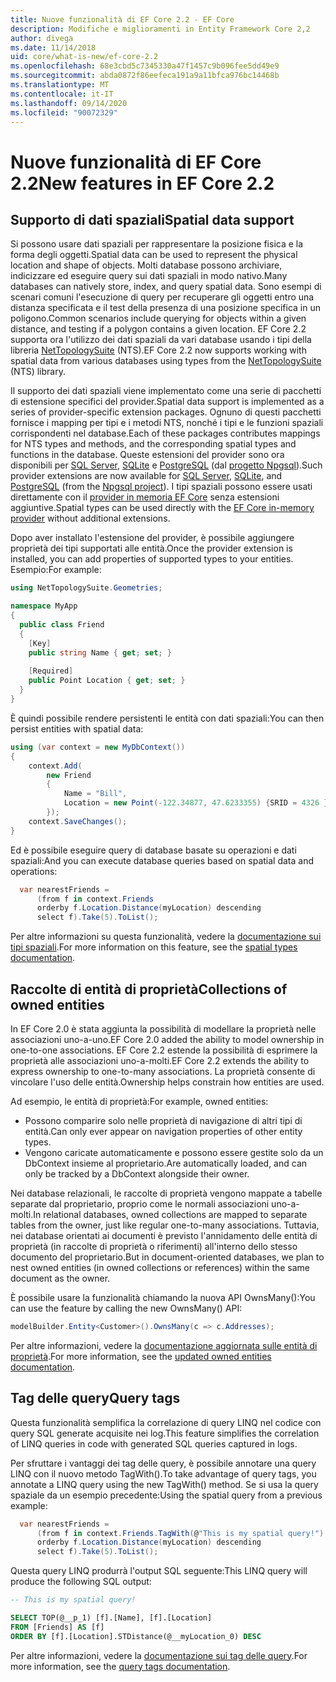 ```yaml
---
title: Nuove funzionalità di EF Core 2.2 - EF Core
description: Modifiche e miglioramenti in Entity Framework Core 2,2
author: divega
ms.date: 11/14/2018
uid: core/what-is-new/ef-core-2.2
ms.openlocfilehash: 68e3cbd5c7345330a47f1457c9b096fee5dd49e9
ms.sourcegitcommit: abda0872f86eefeca191a9a11bfca976bc14468b
ms.translationtype: MT
ms.contentlocale: it-IT
ms.lasthandoff: 09/14/2020
ms.locfileid: "90072329"
---
```

# <a name="new-features-in-ef-core-22"></a><span data-ttu-id="4ef4e-103">Nuove funzionalità di EF Core 2.2</span><span class="sxs-lookup"><span data-stu-id="4ef4e-103">New features in EF Core 2.2</span></span>

## <a name="spatial-data-support"></a><span data-ttu-id="4ef4e-104">Supporto di dati spaziali</span><span class="sxs-lookup"><span data-stu-id="4ef4e-104">Spatial data support</span></span>

<span data-ttu-id="4ef4e-105">Si possono usare dati spaziali per rappresentare la posizione fisica e la forma degli oggetti.</span><span class="sxs-lookup"><span data-stu-id="4ef4e-105">Spatial data can be used to represent the physical location and shape of objects.</span></span>
<span data-ttu-id="4ef4e-106">Molti database possono archiviare, indicizzare ed eseguire query sui dati spaziali in modo nativo.</span><span class="sxs-lookup"><span data-stu-id="4ef4e-106">Many databases can natively store, index, and query spatial data.</span></span>
<span data-ttu-id="4ef4e-107">Sono esempi di scenari comuni l'esecuzione di query per recuperare gli oggetti entro una distanza specificata e il test della presenza di una posizione specifica in un poligono.</span><span class="sxs-lookup"><span data-stu-id="4ef4e-107">Common scenarios include querying for objects within a given distance, and testing if a polygon contains a given location.</span></span>
<span data-ttu-id="4ef4e-108">EF Core 2.2 supporta ora l'utilizzo dei dati spaziali da vari database usando i tipi della libreria [NetTopologySuite](https://github.com/NetTopologySuite/NetTopologySuite) (NTS).</span><span class="sxs-lookup"><span data-stu-id="4ef4e-108">EF Core 2.2 now supports working with spatial data from various databases using types from the [NetTopologySuite](https://github.com/NetTopologySuite/NetTopologySuite) (NTS) library.</span></span>

<span data-ttu-id="4ef4e-109">Il supporto dei dati spaziali viene implementato come una serie di pacchetti di estensione specifici del provider.</span><span class="sxs-lookup"><span data-stu-id="4ef4e-109">Spatial data support is implemented as a series of provider-specific extension packages.</span></span>
<span data-ttu-id="4ef4e-110">Ognuno di questi pacchetti fornisce i mapping per tipi e i metodi NTS, nonché i tipi e le funzioni spaziali corrispondenti nel database.</span><span class="sxs-lookup"><span data-stu-id="4ef4e-110">Each of these packages contributes mappings for NTS types and methods, and the corresponding spatial types and functions in the database.</span></span>
<span data-ttu-id="4ef4e-111">Queste estensioni del provider sono ora disponibili per [SQL Server](https://www.nuget.org/packages/Microsoft.EntityFrameworkCore.SqlServer.NetTopologySuite/), [SQLite](https://www.nuget.org/packages/Microsoft.EntityFrameworkCore.Sqlite.NetTopologySuite/) e [PostgreSQL](https://www.nuget.org/packages/Npgsql.EntityFrameworkCore.PostgreSQL.NetTopologySuite/) (dal [progetto Npgsql](https://www.npgsql.org/)).</span><span class="sxs-lookup"><span data-stu-id="4ef4e-111">Such provider extensions are now available for [SQL Server](https://www.nuget.org/packages/Microsoft.EntityFrameworkCore.SqlServer.NetTopologySuite/), [SQLite](https://www.nuget.org/packages/Microsoft.EntityFrameworkCore.Sqlite.NetTopologySuite/), and [PostgreSQL](https://www.nuget.org/packages/Npgsql.EntityFrameworkCore.PostgreSQL.NetTopologySuite/) (from the [Npgsql project](https://www.npgsql.org/)).</span></span>
<span data-ttu-id="4ef4e-112">I tipi spaziali possono essere usati direttamente con il [provider in memoria EF Core](xref:core/providers/in-memory/index) senza estensioni aggiuntive.</span><span class="sxs-lookup"><span data-stu-id="4ef4e-112">Spatial types can be used directly with the [EF Core in-memory provider](xref:core/providers/in-memory/index) without additional extensions.</span></span>

<span data-ttu-id="4ef4e-113">Dopo aver installato l'estensione del provider, è possibile aggiungere proprietà dei tipi supportati alle entità.</span><span class="sxs-lookup"><span data-stu-id="4ef4e-113">Once the provider extension is installed, you can add properties of supported types to your entities.</span></span> <span data-ttu-id="4ef4e-114">Esempio:</span><span class="sxs-lookup"><span data-stu-id="4ef4e-114">For example:</span></span>

``` csharp
using NetTopologySuite.Geometries;

namespace MyApp
{
  public class Friend
  {
    [Key]
    public string Name { get; set; }
  
    [Required]
    public Point Location { get; set; }
  }
}
```

<span data-ttu-id="4ef4e-115">È quindi possibile rendere persistenti le entità con dati spaziali:</span><span class="sxs-lookup"><span data-stu-id="4ef4e-115">You can then persist entities with spatial data:</span></span>

``` csharp
using (var context = new MyDbContext())
{
    context.Add(
        new Friend
        {
            Name = "Bill",
            Location = new Point(-122.34877, 47.6233355) {SRID = 4326 }
        });
    context.SaveChanges();
}
```

<span data-ttu-id="4ef4e-116">Ed è possibile eseguire query di database basate su operazioni e dati spaziali:</span><span class="sxs-lookup"><span data-stu-id="4ef4e-116">And you can execute database queries based on spatial data and operations:</span></span>

``` csharp
  var nearestFriends =
      (from f in context.Friends
      orderby f.Location.Distance(myLocation) descending
      select f).Take(5).ToList();
```

<span data-ttu-id="4ef4e-117">Per altre informazioni su questa funzionalità, vedere la [documentazione sui tipi spaziali](xref:core/modeling/spatial).</span><span class="sxs-lookup"><span data-stu-id="4ef4e-117">For more information on this feature, see the [spatial types documentation](xref:core/modeling/spatial).</span></span>

## <a name="collections-of-owned-entities"></a><span data-ttu-id="4ef4e-118">Raccolte di entità di proprietà</span><span class="sxs-lookup"><span data-stu-id="4ef4e-118">Collections of owned entities</span></span>

<span data-ttu-id="4ef4e-119">In EF Core 2.0 è stata aggiunta la possibilità di modellare la proprietà nelle associazioni uno-a-uno.</span><span class="sxs-lookup"><span data-stu-id="4ef4e-119">EF Core 2.0 added the ability to model ownership in one-to-one associations.</span></span>
<span data-ttu-id="4ef4e-120">EF Core 2.2 estende la possibilità di esprimere la proprietà alle associazioni uno-a-molti.</span><span class="sxs-lookup"><span data-stu-id="4ef4e-120">EF Core 2.2 extends the ability to express ownership to one-to-many associations.</span></span>
<span data-ttu-id="4ef4e-121">La proprietà consente di vincolare l'uso delle entità.</span><span class="sxs-lookup"><span data-stu-id="4ef4e-121">Ownership helps constrain how entities are used.</span></span>

<span data-ttu-id="4ef4e-122">Ad esempio, le entità di proprietà:</span><span class="sxs-lookup"><span data-stu-id="4ef4e-122">For example, owned entities:</span></span>

- <span data-ttu-id="4ef4e-123">Possono comparire solo nelle proprietà di navigazione di altri tipi di entità.</span><span class="sxs-lookup"><span data-stu-id="4ef4e-123">Can only ever appear on navigation properties of other entity types.</span></span>
- <span data-ttu-id="4ef4e-124">Vengono caricate automaticamente e possono essere gestite solo da un DbContext insieme al proprietario.</span><span class="sxs-lookup"><span data-stu-id="4ef4e-124">Are automatically loaded, and can only be tracked by a DbContext alongside their owner.</span></span>

<span data-ttu-id="4ef4e-125">Nei database relazionali, le raccolte di proprietà vengono mappate a tabelle separate dal proprietario, proprio come le normali associazioni uno-a-molti.</span><span class="sxs-lookup"><span data-stu-id="4ef4e-125">In relational databases, owned collections are mapped to separate tables from the owner, just like regular one-to-many associations.</span></span>
<span data-ttu-id="4ef4e-126">Tuttavia, nei database orientati ai documenti è previsto l'annidamento delle entità di proprietà (in raccolte di proprietà o riferimenti) all'interno dello stesso documento del proprietario.</span><span class="sxs-lookup"><span data-stu-id="4ef4e-126">But in document-oriented databases, we plan to nest owned entities (in owned collections or references) within the same document as the owner.</span></span>

<span data-ttu-id="4ef4e-127">È possibile usare la funzionalità chiamando la nuova API OwnsMany():</span><span class="sxs-lookup"><span data-stu-id="4ef4e-127">You can use the feature by calling the new OwnsMany() API:</span></span>

``` csharp
modelBuilder.Entity<Customer>().OwnsMany(c => c.Addresses);
```

<span data-ttu-id="4ef4e-128">Per altre informazioni, vedere la [documentazione aggiornata sulle entità di proprietà](xref:core/modeling/owned-entities#collections-of-owned-types).</span><span class="sxs-lookup"><span data-stu-id="4ef4e-128">For more information, see the [updated owned entities documentation](xref:core/modeling/owned-entities#collections-of-owned-types).</span></span>

## <a name="query-tags"></a><span data-ttu-id="4ef4e-129">Tag delle query</span><span class="sxs-lookup"><span data-stu-id="4ef4e-129">Query tags</span></span>

<span data-ttu-id="4ef4e-130">Questa funzionalità semplifica la correlazione di query LINQ nel codice con query SQL generate acquisite nei log.</span><span class="sxs-lookup"><span data-stu-id="4ef4e-130">This feature simplifies the correlation of LINQ queries in code with generated SQL queries captured in logs.</span></span>

<span data-ttu-id="4ef4e-131">Per sfruttare i vantaggi dei tag delle query, è possibile annotare una query LINQ con il nuovo metodo TagWith().</span><span class="sxs-lookup"><span data-stu-id="4ef4e-131">To take advantage of query tags, you annotate a LINQ query using the new TagWith() method.</span></span>
<span data-ttu-id="4ef4e-132">Se si usa la query spaziale da un esempio precedente:</span><span class="sxs-lookup"><span data-stu-id="4ef4e-132">Using the spatial query from a previous example:</span></span>

``` csharp
  var nearestFriends =
      (from f in context.Friends.TagWith(@"This is my spatial query!")
      orderby f.Location.Distance(myLocation) descending
      select f).Take(5).ToList();
```

<span data-ttu-id="4ef4e-133">Questa query LINQ produrrà l'output SQL seguente:</span><span class="sxs-lookup"><span data-stu-id="4ef4e-133">This LINQ query will produce the following SQL output:</span></span>

``` sql
-- This is my spatial query!

SELECT TOP(@__p_1) [f].[Name], [f].[Location]
FROM [Friends] AS [f]
ORDER BY [f].[Location].STDistance(@__myLocation_0) DESC
```

<span data-ttu-id="4ef4e-134">Per altre informazioni, vedere la [documentazione sui tag delle query](xref:core/querying/tags).</span><span class="sxs-lookup"><span data-stu-id="4ef4e-134">For more information, see the [query tags documentation](xref:core/querying/tags).</span></span>
